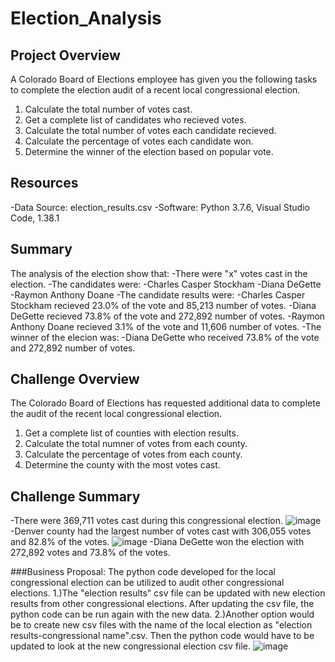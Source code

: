 # Election_Analysis

## Project Overview
A Colorado Board of Elections employee has given you the following tasks to complete the election audit of a recent local congressional election.

1. Calculate the total number of votes cast.
2. Get a complete list of candidates who recieved votes.
3. Calculate the total number of votes each candidate recieved.
4. Calculate the percentage of votes each candidate won.
5. Determine the winner of the election based on popular vote.

## Resources
-Data Source: election_results.csv
-Software: Python 3.7.6, Visual Studio Code, 1.38.1

## Summary
The analysis of the election show that:
-There were "x" votes cast in the election.
-The candidates were:
    -Charles Casper Stockham
    -Diana DeGette
    -Raymon Anthony Doane
-The candidate results were:
    -Charles Casper Stockham recieved 23.0% of the vote and 85,213 number of votes.
    -Diana DeGette recieved 73.8% of the vote and 272,892 number of votes.
    -Raymon Anthony Doane recieved 3.1% of the vote and 11,606 number of votes.
-The winner of the elecion was:
    -Diana DeGette who received 73.8% of the vote and 272,892 number of votes.
    
## Challenge Overview
The Colorado Board of Elections has requested additional data to complete the audit of the recent local congressional election.

1. Get a complete list of counties with election results.
2. Calculate the total numner of votes from each county.
3. Calculate the percentage of votes from each county.
4. Determine the county with the most votes cast.

## Challenge Summary
-There were 369,711 votes cast during this congressional election.
![image](https://user-images.githubusercontent.com/99636479/158103920-a07f37c9-dfa7-44b9-828c-21a5afe77a69.png)
-Denver county had the largest number of votes cast with 306,055 votes and 82.8% of the votes.
![image](https://user-images.githubusercontent.com/99636479/157994775-7f32ea94-639e-4ff6-8bf2-db2efb6cccff.png)
-Diana DeGette won the election with 272,892 votes and 73.8% of the votes.

###Business Proposal:
The python code developed for the local congressional election can be utilized to audit other congressional elections. 1.)The "election results" csv file can be updated with new election results from other congressional elections. After updating the csv file, the python code can be run again with the new data. 2.)Another option would be to create new csv files with the name of the local election as "election results-congressional name".csv.  Then the python code would have to be updated to look at the new congressional election csv file.
![image](https://user-images.githubusercontent.com/99636479/158105751-a335a871-108e-4c0b-952d-2838c7a78e1d.png)


